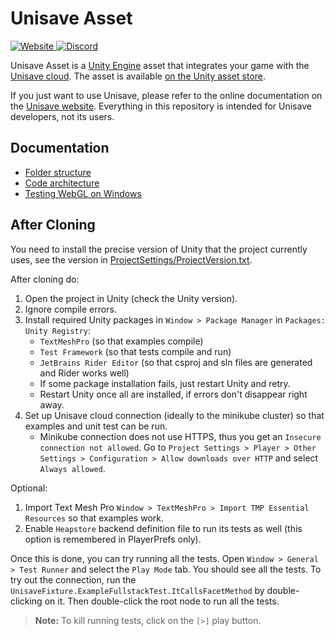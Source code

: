# Unisave Asset

<a href="https://unisave.cloud/" target="_blank">
    <img alt="Website" src="https://img.shields.io/badge/Website-unisave.cloud-blue">
</a>
<a href="https://discord.gg/XV696Tp" target="_blank">
    <img alt="Discord" src="https://img.shields.io/discord/564878084499832839?label=Discord">
</a>

Unisave Asset is a [Unity Engine](https://unity.com/) asset that integrates your game with the [Unisave cloud](https://unisave.cloud/). The asset is available [on the Unity asset store](https://assetstore.unity.com/packages/slug/142705).

If you just want to use Unisave, please refer to the online documentation on the [Unisave website](https://unisave.cloud/). Everything in this repository is intended for Unisave developers, not its users.

## Documentation

- [Folder structure](docs/folder-structure.md)
- [Code architecture](docs/code-architecture.md)
- [Testing WebGL on Windows](docs/testing-webgl-on-windows.md)


## After Cloning

You need to install the precise version of Unity that the project currently uses, see the version in [ProjectSettings/ProjectVersion.txt](ProjectSettings/ProjectVersion.txt).

After cloning do:

1. Open the project in Unity (check the Unity version).
2. Ignore compile errors.
3. Install required Unity packages in `Window > Package Manager` in `Packages: Unity Registry`:
    - `TextMeshPro` (so that examples compile)
    - `Test Framework` (so that tests compile and run)
    - `JetBrains Rider Editor` (so that csproj and sln files are generated and Rider works well)
    - If some package installation fails, just restart Unity and retry.
    - Restart Unity once all are installed, if errors don't disappear right away.
5. Set up Unisave cloud connection (ideally to the minikube cluster) so that examples and unit test can be run.
    - Minikube connection does not use HTTPS, thus you get an `Insecure connection not allowed`. Go to `Project Settings > Player > Other Settings > Configuration > Allow downloads over HTTP` and select `Always allowed`.

Optional:

1. Import Text Mesh Pro `Window > TextMeshPro > Import TMP Essential Resources` so that examples work.
2. Enable `Heapstore` backend definition file to run its tests as well (this option is remembered in PlayerPrefs only).

Once this is done, you can try running all the tests. Open `Window > General > Test Runner` and select the `Play Mode` tab. You should see all the tests. To try out the connection, run the `UnisaveFixture.ExampleFullstackTest.ItCallsFacetMethod` by double-clicking on it. Then double-click the root node to run all the tests.

> **Note:** To kill running tests, click on the `[>]` play button.
